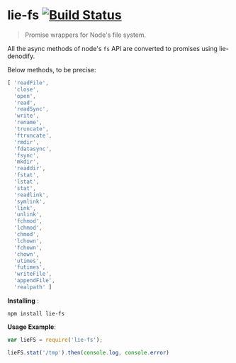 # lie-fs [![Build Status](https://travis-ci.org/hemanth/node-lie-fs.svg?branch=master)](https://travis-ci.org/hemanth/node-lie-fs)

> Promise wrappers for Node's file system.

All the async methods of node's `fs` API are converted to promises using lie-denodify.

Below methods, to be precise:

```js
[ 'readFile',
  'close',
  'open',
  'read',
  'readSync',
  'write',
  'rename',
  'truncate',
  'ftruncate',
  'rmdir',
  'fdatasync',
  'fsync',
  'mkdir',
  'readdir',
  'fstat',
  'lstat',
  'stat',
  'readlink',
  'symlink',
  'link',
  'unlink',
  'fchmod',
  'lchmod',
  'chmod',
  'lchown',
  'fchown',
  'chown',
  'utimes',
  'futimes',
  'writeFile',
  'appendFile',
  'realpath' ]
 ```

 __Installing__ : 

 `npm install lie-fs`

 __Usage Example__:

 ```js
var lieFS = require('lie-fs');

lieFS.stat('/tmp').then(console.log, console.error)

 ```
